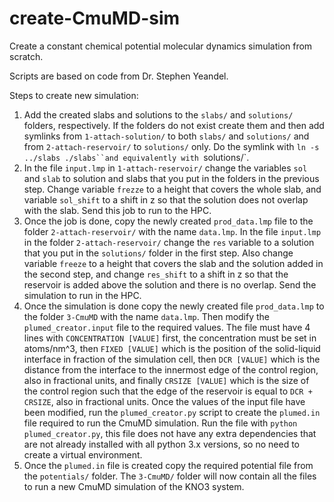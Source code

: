 # create-CmuMD-sim

Create a constant chemical potential molecular dynamics simulation from scratch.

Scripts are based on code from Dr. Stephen Yeandel.

Steps to create new simulation:

1. Add the created slabs and solutions to the `slabs/` and `solutions/` folders, respectively. If the folders do not exist create them and then add symlinks from `1-attach-solution/` to both `slabs/` and `solutions/` and from `2-attach-reservoir/` to `solutions/` only. Do the symlink with `ln -s ../slabs ./slabs``and equivalently with `solutions/`.
2. In the file `input.lmp` in `1-attach-reservoir/` change the variables `sol` and `slab` to solution and slabs that you put in the folders in the previous step. Change variable `frezze` to a height that covers the whole slab, and variable `sol_shift` to a shift in z so that the solution does not overlap with the slab. Send this job to run to the HPC.
3. Once the job is done, copy the newly created `prod_data.lmp` file to the folder `2-attach-reservoir/` with the name `data.lmp`. In the file `input.lmp` in the folder `2-attach-reservoir/` change the `res` variable to a solution that you put in the `solutions/` folder in the first step. Also change variable `freeze` to a height that covers the slab and the solution added in the second step, and change `res_shift` to a shift in z so that the reservoir is added above the solution and there is no overlap. Send the simulation to run in the HPC.
4. Once the simulation is done copy the newly created file `prod_data.lmp` to the folder `3-CmuMD` with the name `data.lmp`. Then modify the `plumed_creator.input` file to the required values. The file must have 4 lines with `CONCENTRATION [VALUE]` first, the concentration must be set in atoms/nm^3, then `FIXED [VALUE]` which is the position of the solid-liquid interface in fraction of the simulation cell, then `DCR [VALUE]` which is the distance from the interface to the innermost edge of the control region, also in fractional units, and finally `CRSIZE [VALUE]` which is the size of the control region such that the edge of the reservoir is equal to `DCR + CRSIZE`, also in fractional units. Once the values of the input file have been modified, run the `plumed_creator.py` script to create the `plumed.in` file required to run the CmuMD simulation. Run the file with `python plumed_creator.py`, this file does not have any extra dependencies that are not already installed with all python 3.x versions, so no need to create a virtual environment.
5. Once the `plumed.in` file is created copy the required potential file from the `potentials/` folder. The `3-CmuMD/` folder will now contain all the files to run a new CmuMD simulation of the KNO3 system.
